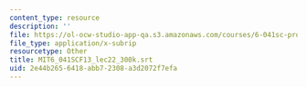 ```yaml
---
content_type: resource
description: ''
file: https://ol-ocw-studio-app-qa.s3.amazonaws.com/courses/6-041sc-probabilistic-systems-analysis-and-applied-probability-fall-2013/2e44b2656418abb72308a3d2072f7efa_MIT6_041SCF13_lec22_300k.srt
file_type: application/x-subrip
resourcetype: Other
title: MIT6_041SCF13_lec22_300k.srt
uid: 2e44b265-6418-abb7-2308-a3d2072f7efa
---
```

